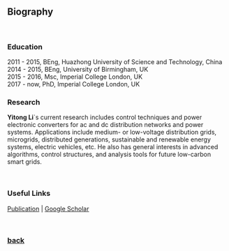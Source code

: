 <br />

## Biography

<br />

### Education

2011 - 2015, BEng, Huazhong University of Science and Technology, China   
2014 - 2015, BEng, University of Birmingham, UK   
2015 - 2016, Msc, Imperial College London, UK   
2017 - now, PhD, Imperial College London, UK

### Research

**Yitong Li**`s current research includes control techniques and power electronic converters for ac and dc distribution networks and power systems. Applications include medium- or low-voltage distribution grids, microgrids, distributed generations, sustainable and renewable energy systems, electric vehicles, etc. He also has general interests in advanced algorithms, control structures, and analysis tools for future low-carbon smart grids.

<br />

### Useful Links

[Publication](https://yt-li.github.io/publication) | [Google Scholar](https://scholar.google.co.uk/citations?hl=en&user=b3tutrQAAAAJ&view_op=list_works&sortby=pubdate)

<br />

### [back](https://yt-li.github.io/)
